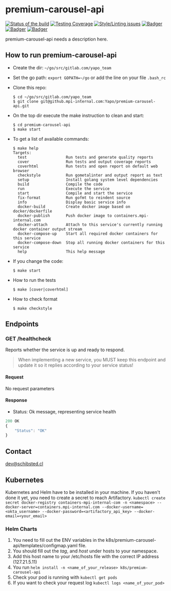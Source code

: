 # premium-carousel-api

<!-- Badger start badges -->
[![Status of the build](https://badger.spt-engprod-pro.mpi-internal.com/badge/travis/Yapo/premium-carousel-api)](https://travis.mpi-internal.com/Yapo/premium-carousel-api)
[![Testing Coverage](https://badger.spt-engprod-pro.mpi-internal.com/badge/coverage/Yapo/premium-carousel-api)](https://reports.spt-engprod-pro.mpi-internal.com/#/Yapo/premium-carousel-api?branch=master&type=push&daterange&daterange)
[![Style/Linting issues](https://badger.spt-engprod-pro.mpi-internal.com/badge/issues/Yapo/premium-carousel-api)](https://reports.spt-engprod-pro.mpi-internal.com/#/Yapo/premium-carousel-api?branch=master&type=push&daterange&daterange)
[![Badger](https://badger.spt-engprod-pro.mpi-internal.com/badge/flaky_tests/Yapo/premium-carousel-api)](https://databulous.spt-engprod-pro.mpi-internal.com/test/flaky/Yapo/premium-carousel-api)
[![Badger](https://badger.spt-engprod-pro.mpi-internal.com/badge/quality_index/Yapo/premium-carousel-api)](https://databulous.spt-engprod-pro.mpi-internal.com/quality/repo/Yapo/premium-carousel-api)
[![Badger](https://badger.spt-engprod-pro.mpi-internal.com/badge/engprod/Yapo/premium-carousel-api)](https://github.mpi-internal.com/spt-engprod/badger)
<!-- Badger end badges -->

premium-carousel-api needs a description here.


## How to run premium-carousel-api

* Create the dir: `~/go/src/gitlab.com/yapo_team`

* Set the go path: `export GOPATH=~/go` or add the line on your file `.bash_rc`

* Clone this repo:

  ```
  $ cd ~/go/src/gitlab.com/yapo_team
  $ git clone git@github.mpi-internal.com:Yapo/premium-carousel-api.git
  ```

* On the top dir execute the make instruction to clean and start:

  ```
  $ cd premium-carousel-api
  $ make start
  ```

* To get a list of available commands:

  ```
  $ make help
  Targets:
    test                 Run tests and generate quality reports
    cover                Run tests and output coverage reports
    coverhtml            Run tests and open report on default web browser
    checkstyle           Run gometalinter and output report as text
    setup                Install golang system level dependencies
    build                Compile the code
    run                  Execute the service
    start                Compile and start the service
    fix-format           Run gofmt to reindent source
    info                 Display basic service info
    docker-build         Create docker image based on docker/dockerfile
    docker-publish       Push docker image to containers.mpi-internal.com
    docker-attach        Attach to this service's currently running docker container output stream
    docker-compose-up    Start all required docker containers for this service
    docker-compose-down  Stop all running docker containers for this service
    help                 This help message
  ```

* If you change the code:

  ```
  $ make start
  ```

* How to run the tests

  ```
  $ make [cover|coverhtml]
  ```

* How to check format

  ```
  $ make checkstyle
  ```

## Endpoints
### GET  /healthcheck
Reports whether the service is up and ready to respond.

> When implementing a new service, you MUST keep this endpoint
and update it so it replies according to your service status!

#### Request
No request parameters

#### Response
* Status: Ok message, representing service health

```javascript
200 OK
{
	"Status": "OK"
}
```

## Contact
dev@schibsted.cl

## Kubernetes

Kubernetes and Helm have to be installed in your machine.
If you haven't done it yet, you need to create a secret to reach Artifactory.
`kubectl create secret docker-registry containers-mpi-internal-com -n <namespace> --docker-server=containers.mpi-internal.com --docker-username=<okta_username> --docker-password=<artifactory_api_key> --docker-email=<your_email>`

### Helm Charts

1. You need to fill out the ENV variables in the k8s/premium-carousel-api/templates/configmap.yaml file.
2. You should fill out the *tag*, and *host* under hosts to your namespace.
3. Add this host name to your /etc/hosts file with the correct IP address (127.21.5.11)
4. You run `helm install -n <name_of_your_release> k8s/premium-carousel-api`
5. Check your pod is running with `kubectl get pods`
6. If you want to check your request log `kubectl logs <name_of_your_pod>`

